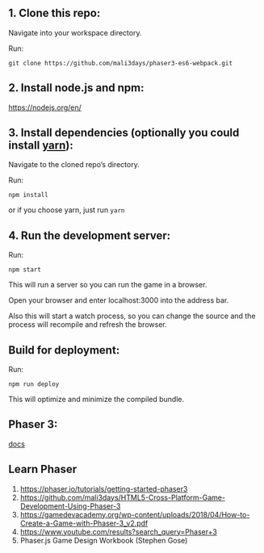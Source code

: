 ## 1. Clone this repo:

Navigate into your workspace directory.

Run:

```git clone https://github.com/mali3days/phaser3-es6-webpack.git```

## 2. Install node.js and npm:

https://nodejs.org/en/


## 3. Install dependencies (optionally you could install [yarn](https://yarnpkg.com/)):

Navigate to the cloned repo’s directory.

Run:

```npm install```

or if you choose yarn, just run ```yarn```

## 4. Run the development server:

Run:

```npm start```

This will run a server so you can run the game in a browser.

Open your browser and enter localhost:3000 into the address bar.

Also this will start a watch process, so you can change the source and the process will recompile and refresh the browser.


## Build for deployment:

Run:

```npm run deploy```

This will optimize and minimize the compiled bundle.

## Phaser 3:
[docs](https://photonstorm.github.io/phaser3-docs/index.html)

## Learn Phaser

1. https://phaser.io/tutorials/getting-started-phaser3
2. https://github.com/mali3days/HTML5-Cross-Platform-Game-Development-Using-Phaser-3
3. https://gamedevacademy.org/wp-content/uploads/2018/04/How-to-Create-a-Game-with-Phaser-3_v2.pdf
4. https://www.youtube.com/results?search_query=Phaser+3
5. Phaser.js Game Design Workbook (Stephen Gose)